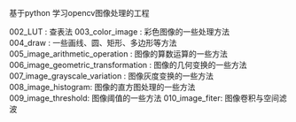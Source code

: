 基于python 学习opencv图像处理的工程     

002_LUT : 查表法 
003_color_image : 彩色图像的一些处理方法      
004_draw : 一些画线、圆、矩形、多边形等方法       
005_image_arithmetic_operation : 图像的算数运算的一些方法     
006_image_geometric_transformation : 图像的几何变换的一些方法     
007_image_grayscale_variation : 图像灰度变换的一些方法    
008_image_histogram: 图像的直方图处理的一些方法     
009_image_threshold: 图像阈值的一些方法
010_image_fiter: 图像卷积与空间滤波